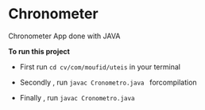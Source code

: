 # Chronometer 

 Chronometer App done with JAVA

**To run this project**

* First run  `cd cv/com/moufid/uteis`  in your terminal

* Secondly , run `javac Cronometro.java ` forcompilation

* Finally , run `javac Cronometro.java`